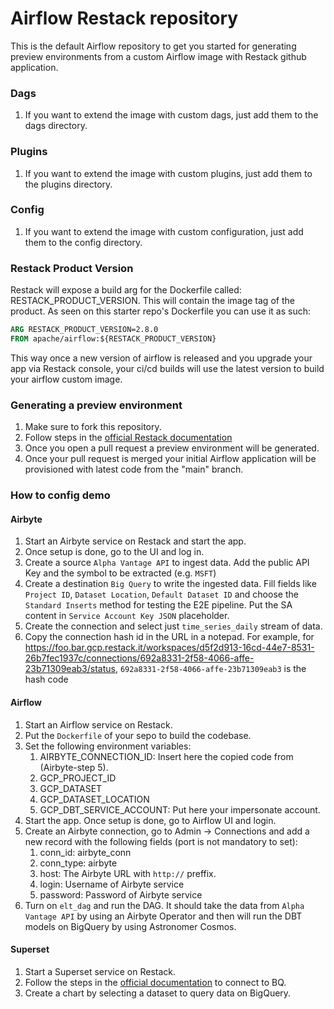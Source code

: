 # Airflow Restack repository

This is the default Airflow repository to get you started for generating preview environments from a custom Airflow image with Restack github application.

### Dags
1. If you want to extend the image with custom dags, just add them to the dags directory.

### Plugins

1. If you want to extend the image with custom plugins, just add them to the plugins directory.

### Config

1. If you want to extend the image with custom configuration, just add them to the config directory.


### Restack Product Version
Restack will expose a build arg for the Dockerfile called: RESTACK_PRODUCT_VERSION. This will contain the image tag of the product. As seen on this starter repo's Dockerfile you can use it as such:
```dockerfile
ARG RESTACK_PRODUCT_VERSION=2.8.0
FROM apache/airflow:${RESTACK_PRODUCT_VERSION}
```

This way once a new version of airflow is released and you upgrade your app via Restack console,  your ci/cd builds will use the latest version to build your airflow custom image.

### Generating a preview environment

1. Make sure to fork this repository.
2. Follow steps in the [official Restack documentation](https://www.restack.io/docs/airflow-cicd)
3. Once you open a pull request a preview environment will be generated.
4. Once your pull request is merged your initial Airflow application will be provisioned with latest code from the "main" branch.


### How to config demo

#### Airbyte

1. Start an Airbyte service on Restack and start the app.
2. Once setup is done, go to the UI and log in.
3. Create a source `Alpha Vantage API` to ingest data. Add the public API Key and the symbol to be extracted (e.g. `MSFT`)
4. Create a destination `Big Query` to write the ingested data. Fill fields like `Project ID`, `Dataset Location`, `Default Dataset ID` and choose the `Standard Inserts` method for testing the E2E pipeline. Put the SA content in `Service Account Key JSON` placeholder. 
5. Create the connection and select just `time_series_daily` stream of data.
6. Copy the connection hash id in the URL in a notepad. For example, for https://foo.bar.gcp.restack.it/workspaces/d5f2d913-16cd-44e7-8531-26b7fec1937c/connections/692a8331-2f58-4066-affe-23b71309eab3/status, `692a8331-2f58-4066-affe-23b71309eab3` is the hash code


#### Airflow
1. Start an Airflow service on Restack.
2. Put the `Dockerfile` of your sepo to build the codebase.
3. Set the following environment variables:
   1.  AIRBYTE_CONNECTION_ID: Insert here the copied code from (Airbyte-step 5).
   2.  GCP_PROJECT_ID
   3.  GCP_DATASET
   4.  GCP_DATASET_LOCATION
   5.  GCP_DBT_SERVICE_ACCOUNT: Put here your impersonate account.
4. Start the app. Once setup is done, go to Airflow UI and login.
5. Create an Airbyte connection, go to Admin -> Connections and add a new record with the following fields (port is not mandatory to set):
   1. conn_id: airbyte_conn
   2. conn_type: airbyte
   3. host: The Airbyte URL with `http://` preffix.
   4. login: Username of Airbyte service
   5. password: Password of Airbyte service
6. Turn on `elt_dag` and run the DAG. It should take the data from `Alpha Vantage API` by using an Airbyte Operator and then will run the DBT models on BigQuery by using Astronomer Cosmos.



#### Superset
1. Start a Superset service on Restack.
2. Follow the steps in the [official documentation](https://superset.apache.org/docs/databases/bigquery/#connecting-to-bigquery) to connect to BQ. 
3. Create a chart by selecting a dataset to query data on BigQuery. 


